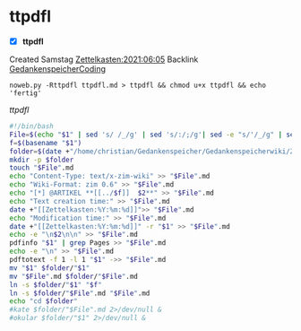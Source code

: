 # ttpdfl

- [X] **ttpdfl**

Created Samstag [Zettelkasten:2021:06:05]()
Backlink [GedankenspeicherCoding](../GedankenspeicherCoding.md)

  ``noweb.py -Rttpdfl ttpdfl.md > ttpdfl && chmod u+x ttpdfl && echo 'fertig'``


*ttpdfl*
```bash
#!/bin/bash
File=$(echo "$1" | sed 's/ /_/g' | sed 's/:/;/g'| sed -e "s/'/_/g" | sed 's/\"//g')
f=$(basename "$1")
folder=$(date +"/home/christian/Gedankenspeicher/Gedankenspeicherwiki/Zettelkasten/%Y/%m/%d" -r "$1")
mkdir -p $folder
touch "$File".md
echo "Content-Type: text/x-zim-wiki" >> "$File".md
echo "Wiki-Format: zim 0.6" >> "$File".md
echo "[*] @ARTIKEL **[[../$f]]  $2**" >> "$File".md
echo "Text creation time:" >> "$File".md
date +"[[Zettelkasten:%Y:%m:%d]]">> "$File".md
echo "Modification time:" >> "$File".md
date +"[[Zettelkasten:%Y:%m:%d]]" -r "$1" >> "$File".md
echo -e "\n$2\n\n" >> "$File".md
pdfinfo "$1" | grep Pages >> "$File".md
echo -e "\n" >> "$File".md
pdftotext -f 1 -l 1 "$1" ->> "$File".md
mv "$1" $folder/"$1"
mv "$File".md $folder/"$File".md
ln -s $folder/"$1" "$f"
ln -s $folder/"$File".md "$File".md
echo "cd $folder"
#kate $folder/"$File".md 2>/dev/null &
#okular $folder/"$1" 2>/dev/null &
```


